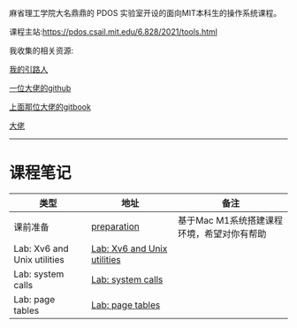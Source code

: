 麻省理工学院大名鼎鼎的 PDOS 实验室开设的面向MIT本科生的操作系统课程。

课程主站:https://pdos.csail.mit.edu/6.828/2021/tools.html

我收集的相关资源:

[我的引路人](https://0xffff.one/d/1085-mit6-s081-operating-system-engineering-cao-zuo-xi-tong-she-ji-ke-cheng-jie-shao)

[一位大佬的github](https://github.com/huihongxiao/MIT6.S081)

[上面那位大佬的gitbook](https://mit-public-courses-cn-translatio.gitbook.io/mit6-s081/)

[大佬](https://www.cnblogs.com/weijunji/tag/XV6/)

----

# 课程笔记

| 类型                        | 地址                                                         | 备注                                       |
| --------------------------- | ------------------------------------------------------------ | ------------------------------------------ |
| 课前准备                    | [preparation](https://github.com/Yefangbiao/MIT6.s081-xv6-labs-2021/blob/master/note/preparation.md) | 基于Mac M1系统搭建课程环境，希望对你有帮助 |
| Lab: Xv6 and Unix utilities | [Lab: Xv6 and Unix utilities](https://github.com/Yefangbiao/MIT6.s081-xv6-labs-2021/blob/master/note/Lab:%20Xv6%20and%20Unix%20utilities.md) |                                            |
| Lab: system calls           | [Lab: system calls](https://github.com/Yefangbiao/MIT6.s081-xv6-labs-2021/blob/master/note/Lab:%20system%20calls.md) |                                            |
| Lab: page tables            | [Lab: page tables](https://github.com/Yefangbiao/MIT6.s081-xv6-labs-2021/blob/master/note/Lab:%20page%20tables.md) |                                            |

